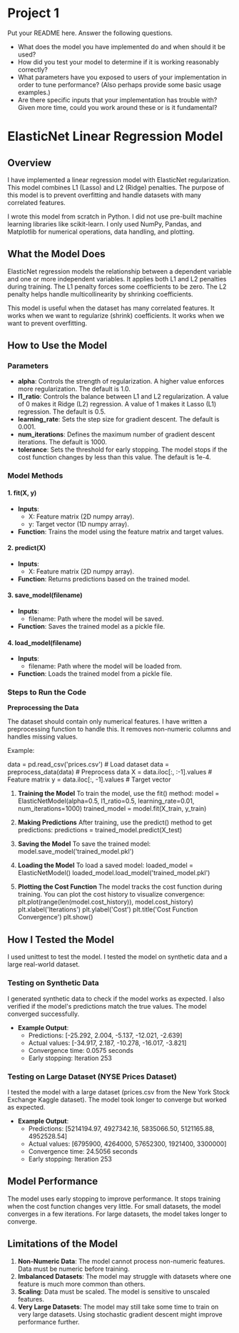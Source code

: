 # Project 1 

Put your README here. Answer the following questions.

* What does the model you have implemented do and when should it be used?
* How did you test your model to determine if it is working reasonably correctly?
* What parameters have you exposed to users of your implementation in order to tune performance? (Also perhaps provide some basic usage examples.)
* Are there specific inputs that your implementation has trouble with? Given more time, could you work around these or is it fundamental?


# <a name="_a97rca6syt7x"></a>**ElasticNet Linear Regression Model**
## <a name="_93e56w6gcy2k"></a>**Overview**
I have implemented a linear regression model with ElasticNet regularization. This model combines L1 (Lasso) and L2 (Ridge) penalties. The purpose of this model is to prevent overfitting and handle datasets with many correlated features.

I wrote this model from scratch in Python. I did not use pre-built machine learning libraries like scikit-learn. I only used NumPy, Pandas, and Matplotlib for numerical operations, data handling, and plotting.
## <a name="_2grgjzur0vd0"></a>**What the Model Does**
ElasticNet regression models the relationship between a dependent variable and one or more independent variables. It applies both L1 and L2 penalties during training. The L1 penalty forces some coefficients to be zero. The L2 penalty helps handle multicollinearity by shrinking coefficients.

This model is useful when the dataset has many correlated features. It works when we want to regularize (shrink) coefficients. It works when we want to prevent overfitting.
## <a name="_u63vfod1g327"></a>**How to Use the Model**
### <a name="_4lwnrojwd34l"></a>**Parameters**
- **alpha**: Controls the strength of regularization. A higher value enforces more regularization. The default is 1.0.
- **l1\_ratio**: Controls the balance between L1 and L2 regularization. A value of 0 makes it Ridge (L2) regression. A value of 1 makes it Lasso (L1) regression. The default is 0.5.
- **learning\_rate**: Sets the step size for gradient descent. The default is 0.001.
- **num\_iterations**: Defines the maximum number of gradient descent iterations. The default is 1000.
- **tolerance**: Sets the threshold for early stopping. The model stops if the cost function changes by less than this value. The default is 1e-4.
### <a name="_1ske51i9hhb1"></a>**Model Methods**
#### <a name="_5fs6zdiej287"></a>**1. fit(X, y)**
- **Inputs**:
  - X: Feature matrix (2D numpy array).
  - y: Target vector (1D numpy array).
- **Function**: Trains the model using the feature matrix and target values.
#### <a name="_mg7asils9hg"></a>**2. predict(X)**
- **Inputs**:
  - X: Feature matrix (2D numpy array).
- **Function**: Returns predictions based on the trained model.
#### <a name="_x3nmlgmfyu17"></a>**3. save\_model(filename)**
- **Inputs**:
  - filename: Path where the model will be saved.
- **Function**: Saves the trained model as a pickle file.
#### <a name="_t8tgrhhupdov"></a>**4. load\_model(filename)**
- **Inputs**:
  - filename: Path where the model will be loaded from.
- **Function**: Loads the trained model from a pickle file.
### <a name="_g8cjjpmf9uf8"></a>**Steps to Run the Code**
**Preprocessing the Data**

The dataset should contain only numerical features. I have written a preprocessing function to handle this. It removes non-numeric columns and handles missing values.

Example:

data = pd.read\_csv('prices.csv')  # Load dataset
data = preprocess\_data(data)      # Preprocess data
X = data.iloc[:, :-1].values      # Feature matrix
y = data.iloc[:, -1].values       # Target vector

1. **Training the Model**
   To train the model, use the fit() method:
   model = ElasticNetModel(alpha=0.5, l1\_ratio=0.5, learning\_rate=0.01, num\_iterations=1000)
   trained\_model = model.fit(X\_train, y\_train)

2. **Making Predictions**
   After training, use the predict() method to get predictions:
   predictions = trained\_model.predict(X\_test)

3. **Saving the Model**
   To save the trained model:
   model.save\_model('trained\_model.pkl')
   
4. **Loading the Model**
   To load a saved model:
   loaded\_model = ElasticNetModel()
   loaded\_model.load\_model('trained\_model.pkl')

5. **Plotting the Cost Function**
   The model tracks the cost function during training. You can plot the cost history to visualize convergence:
   plt.plot(range(len(model.cost\_history)), model.cost\_history)
   plt.xlabel('Iterations')
   plt.ylabel('Cost')
   plt.title('Cost Function Convergence')
   plt.show()

## <a name="_i0m88yd97j1l"></a>**How I Tested the Model**
I used unittest to test the model. I tested the model on synthetic data and a large real-world dataset.
### <a name="_35au61lh4gl8"></a>**Testing on Synthetic Data**
I generated synthetic data to check if the model works as expected. I also verified if the model's predictions match the true values. The model converged successfully.

- **Example Output**:
  - Predictions: [-25.292, 2.004, -5.137, -12.021, -2.639]
  - Actual values: [-34.917, 2.187, -10.278, -16.017, -3.821]
  - Convergence time: 0.0575 seconds
  - Early stopping: Iteration 253

### <a name="_c565p5y2duck"></a>**Testing on Large Dataset (NYSE Prices Dataset)**
I tested the model with a large dataset (prices.csv from the New York Stock Exchange Kaggle dataset). The model took longer to converge but worked as expected.

- **Example Output**:
  - Predictions: [5214194.97, 4927342.16, 5835066.50, 5121165.88, 4952528.54]
  - Actual values: [6795900, 4264000, 57652300, 1921400, 3300000]
  - Convergence time: 24.5056 seconds
  - Early stopping: Iteration 253
 
## <a name="_sovlnpqb9ecb"></a>**Model Performance**
The model uses early stopping to improve performance. It stops training when the cost function changes very little. For small datasets, the model converges in a few iterations. For large datasets, the model takes longer to converge.
## <a name="_x8sh9paovzu6"></a>**Limitations of the Model**
1. **Non-Numeric Data**: The model cannot process non-numeric features. Data must be numeric before training.
1. **Imbalanced Datasets**: The model may struggle with datasets where one feature is much more common than others.
1. **Scaling**: Data must be scaled. The model is sensitive to unscaled features.
1. **Very Large Datasets**: The model may still take some time to train on very large datasets. Using stochastic gradient descent might improve performance further.
